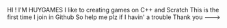 HI ! I'M HUYGAMES
I like to creating games on C++ and Scratch
This is the first time I join in Github 
So help me plz if I havin' a trouble 
Thank you --->

